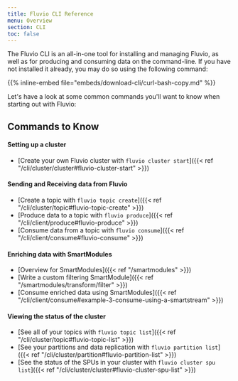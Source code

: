 ```yaml
---
title: Fluvio CLI Reference
menu: Overview
section: CLI
toc: false
---
```


The Fluvio CLI is an all-in-one tool for installing and managing Fluvio,
as well as for producing and consuming data on the command-line. If you
have not installed it already, you may do so using the following command:

{{% inline-embed file="embeds/download-cli/curl-bash-copy.md" %}}

Let's have a look at some common commands you'll want to know when starting
out with Fluvio:

## Commands to Know

#### Setting up a cluster

- [Create your own Fluvio cluster with `fluvio cluster start`]({{< ref "/cli/cluster/cluster#fluvio-cluster-start" >}})
  
#### Sending and Receiving data from Fluvio

- [Create a topic with `fluvio topic create`]({{< ref "/cli/cluster/topic#fluvio-topic-create" >}})
- [Produce data to a topic with `fluvio produce`]({{< ref "/cli/client/produce#fluvio-produce" >}})
- [Consume data from a topic with `fluvio consume`]({{< ref "/cli/client/consume#fluvio-consume" >}})

#### Enriching data with SmartModules

- [Overview for SmartModules]({{< ref "/smartmodules" >}})
- [Write a custom filtering SmartModule]({{< ref "/smartmodules/transform/filter" >}})
- [Consume enriched data using SmartModules]({{< ref "/cli/client/consume#example-3-consume-using-a-smartstream" >}})

#### Viewing the status of the cluster

- [See all of your topics with `fluvio topic list`]({{< ref "/cli/cluster/topic#fluvio-topic-list" >}})
- [See your partitions and data replication with `fluvio partition list`]({{< ref "/cli/cluster/partition#fluvio-partition-list" >}})
- [See the status of the SPUs in your cluster with `fluvio cluster spu list`]({{< ref "/cli/cluster/cluster#fluvio-cluster-spu-list" >}})
